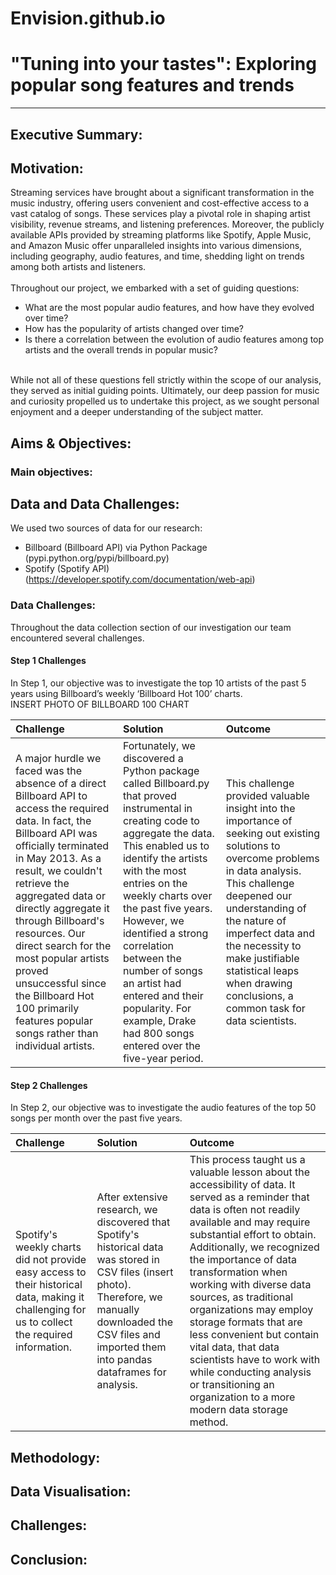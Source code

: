 # Envision.github.io

# "Tuning into your tastes": Exploring popular song features and trends
___

## Executive Summary:


## Motivation:
Streaming services have brought about a significant transformation in the music industry, offering users convenient and cost-effective access to a vast catalog of songs. These services play a pivotal role in shaping artist visibility, revenue streams, and listening preferences. Moreover, the publicly available APIs provided by streaming platforms like Spotify, Apple Music, and Amazon Music offer unparalleled insights into various dimensions, including geography, audio features, and time, shedding light on trends among both artists and listeners.<br>
<br>
Throughout our project, we embarked with a set of guiding questions:<br>
* What are the most popular audio features, and how have they evolved over time?<br>
* How has the popularity of artists changed over time?<br>
* Is there a correlation between the evolution of audio features among top artists and the overall trends in popular music?<br>
<br>
While not all of these questions fell strictly within the scope of our analysis, they served as initial guiding points. Ultimately, our deep passion for music and curiosity propelled us to undertake this project, as we sought personal enjoyment and a deeper understanding of the subject matter.



## Aims & Objectives:
### Main objectives:


## Data and Data Challenges:
We used two sources of data for our research:<br>
* Billboard (Billboard API) via Python Package (pypi.python.org/pypi/billboard.py) 
* Spotify (Spotify API) (https://developer.spotify.com/documentation/web-api)<br>

### Data Challenges:
Throughout the data collection section of our investigation our team encountered several challenges.<br>

#### Step 1 Challenges
In Step 1, our objective was to investigate the top 10 artists of the past 5 years using Billboard’s weekly ‘Billboard Hot 100’ charts. <br>
INSERT PHOTO OF BILLBOARD 100 CHART 

Challenge|Solution|Outcome
:---|:---|:---
A major hurdle we faced was the absence of a direct Billboard API to access the required data. In fact, the Billboard API was officially terminated in May 2013. As a result, we couldn't retrieve the aggregated data or directly aggregate it through Billboard's resources. Our direct search for the most popular artists proved unsuccessful since the Billboard Hot 100 primarily features popular songs rather than individual artists.|Fortunately, we discovered a Python package called Billboard.py that proved instrumental in creating code to aggregate the data. This enabled us to identify the artists with the most entries on the weekly charts over the past five years. However, we identified a strong correlation between the number of songs an artist had entered and their popularity. For example, Drake had 800 songs entered over the five-year period.|This challenge provided valuable insight into the importance of seeking out existing solutions to overcome problems in data analysis. This challenge deepened our understanding of the nature of imperfect data and the necessity to make justifiable statistical leaps when drawing conclusions, a common task for data scientists.

#### Step 2 Challenges
In Step 2, our objective was to investigate the audio features of the top 50 songs per month over the past five years.

Challenge|Solution|Outcome
:---|:---|:---
Spotify's weekly charts did not provide easy access to their historical data, making it challenging for us to collect the required information.|After extensive research, we discovered that Spotify's historical data was stored in CSV files (insert photo). Therefore, we manually downloaded the CSV files and imported them into pandas dataframes for analysis.|This process taught us a valuable lesson about the accessibility of data. It served as a reminder that data is often not readily available and may require substantial effort to obtain. Additionally, we recognized the importance of data transformation when working with diverse data sources, as traditional organizations may employ storage formats that are less convenient but contain vital data, that data scientists have to work with while conducting analysis or transitioning an organization to a more modern data storage method. 

## Methodology:


## Data Visualisation:


## Challenges:


## Conclusion: 
